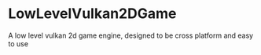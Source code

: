 # LowLevelVulkan2DGame
A low level vulkan 2d game engine, designed to be cross platform and easy to use
